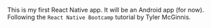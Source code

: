 This is my first React Native app.
It will be an Android app (for now).
Following the `React Native Bootcamp` tutorial by Tyler McGinnis.